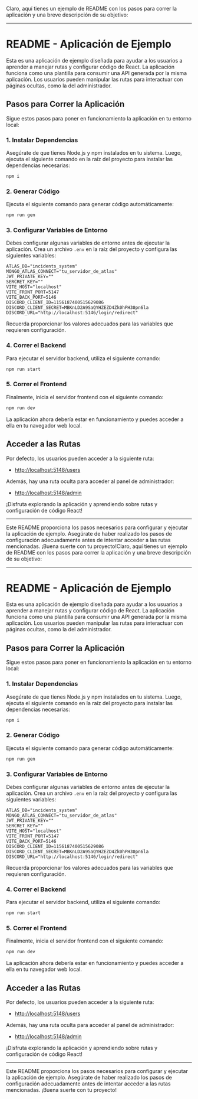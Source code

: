 Claro, aquí tienes un ejemplo de README con los pasos para correr la aplicación y una breve descripción de su objetivo:

---

# README - Aplicación de Ejemplo

Esta es una aplicación de ejemplo diseñada para ayudar a los usuarios a aprender a manejar rutas y configurar código de React. La aplicación funciona como una plantilla para consumir una API generada por la misma aplicación. Los usuarios pueden manipular las rutas para interactuar con páginas ocultas, como la del administrador.

## Pasos para Correr la Aplicación

Sigue estos pasos para poner en funcionamiento la aplicación en tu entorno local:

### 1. Instalar Dependencias

Asegúrate de que tienes Node.js y npm instalados en tu sistema. Luego, ejecuta el siguiente comando en la raíz del proyecto para instalar las dependencias necesarias:

```bash
npm i
```

### 2. Generar Código

Ejecuta el siguiente comando para generar código automáticamente:

```bash
npm run gen
```

### 3. Configurar Variables de Entorno

Debes configurar algunas variables de entorno antes de ejecutar la aplicación. Crea un archivo `.env` en la raíz del proyecto y configura las siguientes variables:

```env
ATLAS_DB="incidents_system"
MONGO_ATLAS_CONNECT="tu_servidor_de_atlas"
JWT_PRIVATE_KEY=""
SERCRET_KEY=""
VITE_HOST="localhost"
VITE_FRONT_PORT=5147
VITE_BACK_PORT=5146
DISCORD_CLIENT_ID=1156187400515629086
DISCORD_CLIENT_SECRET=MBKnLD2A9SaQYHZEZD4Zk0hPH30pn6la
DISCORD_URL="http://localhost:5146/login/redirect"
```

Recuerda proporcionar los valores adecuados para las variables que requieren configuración.

### 4. Correr el Backend

Para ejecutar el servidor backend, utiliza el siguiente comando:

```bash
npm run start
```

### 5. Correr el Frontend

Finalmente, inicia el servidor frontend con el siguiente comando:

```bash
npm run dev
```

La aplicación ahora debería estar en funcionamiento y puedes acceder a ella en tu navegador web local.

## Acceder a las Rutas

Por defecto, los usuarios pueden acceder a la siguiente ruta:

- [http://localhost:5148/users](http://localhost:5148/users)

Además, hay una ruta oculta para acceder al panel de administrador:

- [http://localhost:5148/admin](http://localhost:5148/admin)

¡Disfruta explorando la aplicación y aprendiendo sobre rutas y configuración de código React!

---

Este README proporciona los pasos necesarios para configurar y ejecutar la aplicación de ejemplo. Asegúrate de haber realizado los pasos de configuración adecuadamente antes de intentar acceder a las rutas mencionadas. ¡Buena suerte con tu proyecto!Claro, aquí tienes un ejemplo de README con los pasos para correr la aplicación y una breve descripción de su objetivo:

---

# README - Aplicación de Ejemplo

Esta es una aplicación de ejemplo diseñada para ayudar a los usuarios a aprender a manejar rutas y configurar código de React. La aplicación funciona como una plantilla para consumir una API generada por la misma aplicación. Los usuarios pueden manipular las rutas para interactuar con páginas ocultas, como la del administrador.

## Pasos para Correr la Aplicación

Sigue estos pasos para poner en funcionamiento la aplicación en tu entorno local:

### 1. Instalar Dependencias

Asegúrate de que tienes Node.js y npm instalados en tu sistema. Luego, ejecuta el siguiente comando en la raíz del proyecto para instalar las dependencias necesarias:

```bash
npm i
```

### 2. Generar Código

Ejecuta el siguiente comando para generar código automáticamente:

```bash
npm run gen
```

### 3. Configurar Variables de Entorno

Debes configurar algunas variables de entorno antes de ejecutar la aplicación. Crea un archivo `.env` en la raíz del proyecto y configura las siguientes variables:

```env
ATLAS_DB="incidents_system"
MONGO_ATLAS_CONNECT="tu_servidor_de_atlas"
JWT_PRIVATE_KEY=""
SERCRET_KEY=""
VITE_HOST="localhost"
VITE_FRONT_PORT=5147
VITE_BACK_PORT=5146
DISCORD_CLIENT_ID=1156187400515629086
DISCORD_CLIENT_SECRET=MBKnLD2A9SaQYHZEZD4Zk0hPH30pn6la
DISCORD_URL="http://localhost:5146/login/redirect"
```

Recuerda proporcionar los valores adecuados para las variables que requieren configuración.

### 4. Correr el Backend

Para ejecutar el servidor backend, utiliza el siguiente comando:

```bash
npm run start
```

### 5. Correr el Frontend

Finalmente, inicia el servidor frontend con el siguiente comando:

```bash
npm run dev
```

La aplicación ahora debería estar en funcionamiento y puedes acceder a ella en tu navegador web local.

## Acceder a las Rutas

Por defecto, los usuarios pueden acceder a la siguiente ruta:

- [http://localhost:5148/users](http://localhost:5148/users)

Además, hay una ruta oculta para acceder al panel de administrador:

- [http://localhost:5148/admin](http://localhost:5148/admin)

¡Disfruta explorando la aplicación y aprendiendo sobre rutas y configuración de código React!

---

Este README proporciona los pasos necesarios para configurar y ejecutar la aplicación de ejemplo. Asegúrate de haber realizado los pasos de configuración adecuadamente antes de intentar acceder a las rutas mencionadas. ¡Buena suerte con tu proyecto!